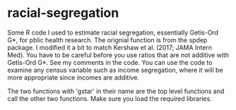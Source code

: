 # racial-segregation
Some R code I used to estimate racial segregation, essentially Getis-Ord G*, for pblic health research. The orignial function is from the spdep package. I modified it a bit to match Kershaw et al. (2017; JAMA Intern Med). You have to be careful before you use ratios that are not additive with Getis-Ord G*. See my comments in the code. You can use the code to examine any census variable such as income segregation, where it will be more appropriate since incomes are additive.  

The two functions with 'gstar' in their name are the top level functions and call the other two functions. Make sure you load the required libraries. 
